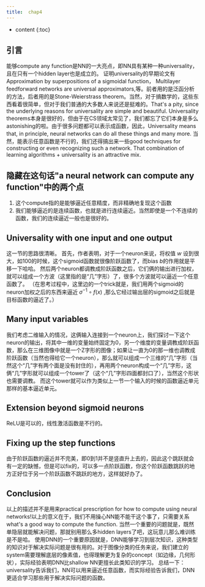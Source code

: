 ```yaml
---
title:  chap4
---
```



* content
{:toc}

## 引言
能够compute any function是NN的一大亮点，即NN具有某种一种universality，且在只有一个hidden layer也是成立的。
证明universality的早期论文有Approximation by superpositions of a sigmoidal function， Multilayer feedforward networks are universal approximators,等。前者用的是泛函分析的方法，后者用的是Stone-Weierstrass theorem。当然，对于搞数学的，这些东西看着很简单，但对于我们普通的大多数人来说还是挺难的。That's a pity, since the underlying reasons for universality are simple and beautiful.
Universality theorems本身是很好的，但由于在CS领域太常见了，我们都忘了它们本身是多么astonishing的啦。由于很多问题都可以表示成函数，因此，Universality means that, in principle, neural networks can do all these things and many more.
当然，能表示任意函数是不行的，我们还得搞出来一些good techniques for constructing or even recognizing such a network. That combination of learning algorithms + universality is an attractive mix. 
## 隐藏在这句话"a neural network can compute any function"中的两个点
1. 这个compute指的是能够逼近任意精度，而非精确地复现这个函数
2. 我们能够逼近的是连续函数，也就是进行连续逼近。当然即使是一个不连续的函数，我们的连续逼近一般也是很好的。


## Universality with one input and one output
这一节的思路很清晰。
首先，作者表明，对于一个neuron来说，将权值 $w$ 设到很大，如100的时候，这个sigmoid函数就很像阶跃函数了，而bias $b$的作用就是平移一下哈哈。
然后两个neuron都调教成阶跃函数之后，它们俩的输出进行加权，就可以组成一个方波（这里指的是“几”字形）了，很多个方波就可以逼近一个任意函数了。
（在思考过程中，这里边的一个trick就是，我们用两个sigmoid的neuron加权之后的东西来逼近 $\sigma^{-1} \circ f(x)$ ,那么它经过输出层的sigmoid之后就是目标函数的逼近了。）
## Many input variables
我们考虑二维输入的情况，这俩输入连接到一个neuron上，我们探讨一下这个neuron的输出，将其中一维的变量始终固定为0，另一个维度的变量调教成阶跃函数，那么在三维图像中就是一个Z字形的图像；如果让一直为0的那一维也调教成阶跃函数（当然也得给它一个neuron），那么就可以组成一个三维的“几”字形（当然这个“几”字有两个面是没有封住的），再用两个neuron构成一个“几”字形，这俩“几”字形就可以组成一个tower了（这个“几”字形四面都封口了），当然这个形状也需要调教。
而这个tower就可以作为类似上一节一个输入的时候的函数逼近单元那样的基本逼近单元。
## Extension beyond sigmoid neurons
ReLU是可以的，线性激活函数是不行的。
## Fixing up the step functions
由于阶跃函数的逼近并不完美，即0到1并不是竖直升上去的，因此这个跳跃就会有一定的缺憾，但是可以fix的，可以多一点阶跃函数，你这个阶跃函数跳跃的地方正好位于另一个阶跃函数不跳跃的地方，这样就好办了。
## Conclusion
以上的描述并不是用来practical prescription for how to compute using neural networks!以上的意义在于，我们不用操心NN能不能干这个事了，只需要关系what's a good way to compute the function.
当然一个重要的问题就是，既然单隐层就能解决问题，那就别用那么多hidden layers了吧，这玩意儿那么难训练是不是哈。
使用DNN的一个重要原因就是，DNN能够学习到层次知识，这种类型的知识对于解决实际问题是很有用的。对于图像分类的任务来说，我们建立的system需要理解底层的像素值，也得理解更为复杂的concept（如边缘，几何形状），实际经验表明DNN比shallow NN更擅长此类知识的学习。
总结一下：universality告诉我们，NN可以用来逼近任意函数，而实际经验告诉我们，DNN更适合学习那些用于解决实际问题的函数。

